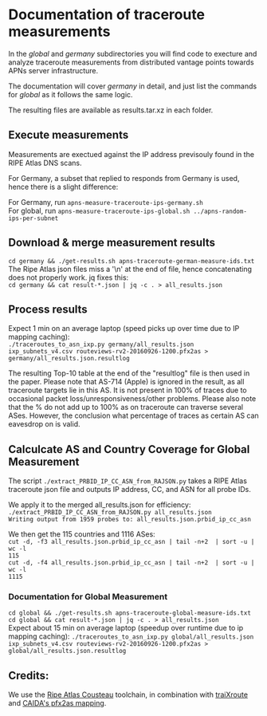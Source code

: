# Documentation of traceroute measurements

In the *global* and *germany* subdirectories you will find code to execture and analyze traceroute measurements from distributed vantage points towards APNs server infrastructure. 

The documentation will cover *germany* in detail, and just list the commands for *global* as it follows the same logic.

The resulting files are available as results.tar.xz in each folder.

## Execute measurements

Measurements are exectued against the IP address previsouly found in the RIPE Atlas DNS scans.

For Germany, a subset that replied to responds from Germany is used, hence there is a slight difference:

For Germany, run `apns-measure-traceroute-ips-germany.sh`  
For global, run `apns-measure-traceroute-ips-global.sh ../apns-random-ips-per-subnet`  

## Download & merge measurement results

`cd germany && ./get-results.sh apns-traceroute-german-measure-ids.txt`
The Ripe Atlas json files miss a '\n' at the end of file, hence concatenating does not properly work. jq fixes this:  
`cd germany && cat result-*.json | jq -c . > all_results.json`  


## Process results
Expect 1 min on an average laptop (speed picks up over time due to IP mapping caching):  
`./traceroutes_to_asn_ixp.py germany/all_results.json ixp_subnets_v4.csv routeviews-rv2-20160926-1200.pfx2as > germany/all_results.json.resultlog` 

The resulting Top-10 table at the end of the "resultlog" file is then used in the paper.
Please note that AS-714 (Apple) is ignored in the result, as all traceroute targets lie in this AS. It is not present in 100% of traces due to occasional packet loss/unresponsiveness/other problems. 
Please also note that the % do not add up to 100% as on traceroute can traverse several ASes. However, the conclusion what percentage of traces as certain AS can eavesdrop on is valid.


## Calculcate AS and Country Coverage for Global Measurement

The script `./extract_PRBID_IP_CC_ASN_from_RAJSON.py` takes a RIPE Atlas traceroute json file and outputs IP address, CC, and ASN for all probe IDs. 

We apply it to the merged all_results.json for efficiency:  
`./extract_PRBID_IP_CC_ASN_from_RAJSON.py all_results.json`  
`Writing output from 1959 probes to: all_results.json.prbid_ip_cc_asn`

We then get the 115 countries and 1116 ASes:  
`cut -d, -f3 all_results.json.prbid_ip_cc_asn | tail -n+2  | sort -u | wc -l`  
`115`  
`cut -d, -f4 all_results.json.prbid_ip_cc_asn | tail -n+2  | sort -u | wc -l`  
`1115`  



### Documentation for Global Measurement

`cd global && ./get-results.sh apns-traceroute-global-measure-ids.txt`
`cd global && cat result-*.json | jq -c . > all_results.json`  
Expect about 15 min on average laptop (speedup over runtime due to ip mapping caching): 
`./traceroutes_to_asn_ixp.py global/all_results.json ixp_subnets_v4.csv routeviews-rv2-20160926-1200.pfx2as > global/all_results.json.resultlog`


## Credits:


We use the [Ripe Atlas Cousteau](https://github.com/RIPE-NCC/ripe-atlas-cousteau) toolchain, in combination with [traiXroute](https://github.com/gnomikos/traIXroute/tree/master/database) and [CAIDA's pfx2as mapping](http://www.caida.org/data/routing/routeviews-prefix2as.xml).